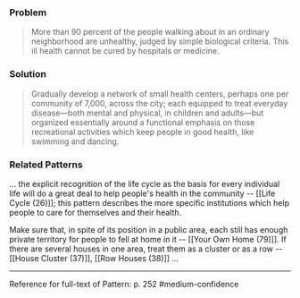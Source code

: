 ### Problem
>More than 90 percent of the people walking about in an ordinary neighborhood are unhealthy, judged by simple biological criteria. This ill health cannot be cured by hospitals or medicine.

### Solution
>Gradually develop a network of small health centers, perhaps one per community of 7,000, across the city; each equipped to treat everyday disease—both mental and physical, in children and adults—but organized essentially around a functional emphasis on those recreational activities which keep people in good health, like swimming and dancing.

### Related Patterns
... the explicit recognition of the life cycle as the basis for every individual life will do a great deal to help people's health in the community -- [[Life Cycle (26)]]; this pattern describes the more specific institutions which help people to care for themselves and their health.

Make sure that, in spite of its position in a public area, each still has enough private territory for people to fell at home in it -- [[Your Own Home (79)]]. If there are several houses in one area, treat them as a cluster or as a row -- [[House Cluster (37)]], [[Row Houses (38)]] ...

---
Reference for full-text of Pattern: p. 252 #medium-confidence 